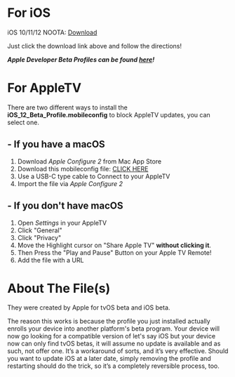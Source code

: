 # For iOS

iOS 10/11/12 NOOTA: [Download](https://raw.githubusercontent.com/josheplibra/NOOTA/master/tvOS_12_Beta_Profile.mobileconfig)

Just click the download link above and follow the directions!

***Apple Developer Beta Profiles can be found [here](https://github.com/Jwhite077/Apple-Development-Profiles)!***

# For AppleTV

There are two different ways to install the **iOS_12_Beta_Profile.mobileconfig** to block AppleTV updates, you can select one.
## - If you have a macOS
1. Download *Apple Configure 2* from Mac App Store 
2. Download this mobileconfig file: [CLICK HERE](https://raw.githubusercontent.com/josheplibra/NOOTA/master/iOS_12_Beta_Profile.mobileconfig)
3. Use a USB-C type cable to Connect to your AppleTV
4. Import the file via *Apple Configure 2*

## - If you don't have macOS

1. Open *Settings* in your AppleTV
2. Click "General"
3. Click "Privacy"
4. Move the Highlight cursor on "Share Apple TV" **without clicking it**.
5. Then Press the "Play and Pause" Button on your Apple TV Remote!
6. Add the file with a URL

# About The File(s)

They were created by Apple for tvOS beta and iOS beta.

The reason this works is because the profile you just installed actually enrolls your device into another platform's beta program. Your device will now go looking for a compatible version of let's say iOS but your device now can only find tvOS betas, it will assume no update is available and as such, not offer one. It’s a workaround of sorts, and it’s very effective. Should you want to update iOS at a later date, simply removing the profile and restarting should do the trick, so it’s a completely reversible process, too.
